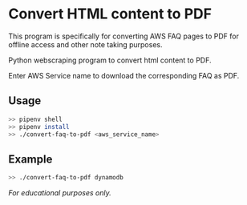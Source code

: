 # Convert HTML content to PDF 

This program is specifically for converting AWS FAQ pages to PDF for offline access and other note taking purposes. 

Python webscraping program to convert html content to PDF.

Enter AWS Service name to download the corresponding FAQ as PDF. 

## Usage

```bash
>> pipenv shell
>> pipenv install
>> ./convert-faq-to-pdf <aws_service_name>
```

## Example

```bash
>> ./convert-faq-to-pdf dynamodb
```


*For educational purposes only.*
